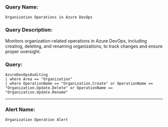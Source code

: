 ### Query Name:  
`Organization Operations in Azure DevOps`

### Query Description:  
Monitors organization-related operations in Azure DevOps, including creating, deleting, and renaming organizations, to track changes and ensure proper oversight.

### Query:  
```kql
AzureDevOpsAuditing
| where Area == "Organization"
| where OperationName == "Organization.Create" or OperationName == "Organization.Update.Delete" or OperationName == "Organization.Update.Rename"
```

---

### Alert Name:  
`Organization Operation Alert`